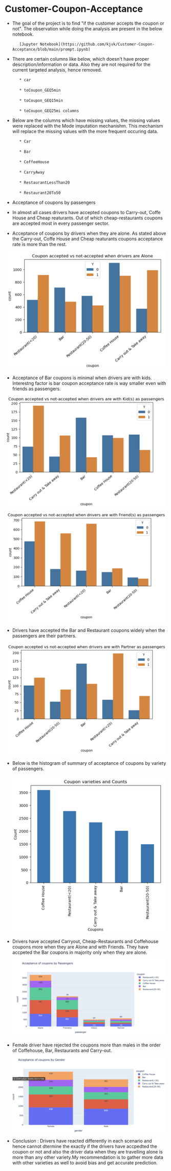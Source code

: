# Customer-Coupon-Acceptance

* The goal of the project is to find "if the customer accepts the coupon or not". The observation while doing the analysis are present in the below notebook.

         [Jupyter Notebook](https://github.com/kjvk/Customer-Coupon-Acceptance/blob/main/prompt.ipynb)

* There are certain columns like below, which doesn't have proper description/information or data. Also they are not required for the current targeted analysis, hence removed.
  
         * car
  
         * toCoupon_GEQ5min
  
         * toCoupon_GEQ15min
  
         * toCoupon_GEQ25mi columns

* Below are the columns which have missing values, the missing values were replaced with the Mode imputation mechanishm. This mechanism will replace the missing values with the more frequent 
  occuring data.
  
         * Car
  
         * Bar
  
         * CoffeeHouse
  
         * CarryAway
  
         * RestaurantLessThan20
  
         * Restaurant20To50
  
*  Acceptance of coupons by passengers

*  In almost all cases drivers have accepted coupons to Carry-out, Coffe House and Cheap reaturants. Out of which cheap-restaurants coupons are accepted most in every passenger sector.

*  Acceptance of coupons by drivers when they are alone. As stated above the Carry-out, Coffe House and Cheap reaturants coupons acceptance rate is more than the rest.

  ![](images/Coupon_acceptance_alone.png)

*  Acceptance of Bar coupons is minimal when drivers are with kids. Interestng factor is bar coupon acceptance rate is way smaller even with friends as passengers.

  ![](images/Coupon_acceptance_Kids.png)

  ![](images/Coupon_Acceptance_Friends.png)

*  Drivers have accepted the Bar and Restaurant coupons widely when the passengers are their partners.

  ![](images/Coupon_Acceptance_Partner.png)

* Below is the histogram of summary of acceptance of coupons by variety of passengers.

  ![](images/Coupon_varieties_counts.png)

* Drivers have accepted Carryout, Cheap-Restaurants and Coffehouse coupons more when they are Alone and with Friends. They have accpeted the Bar coupons in majority only when they are alone.

  ![](images/All_Acceptance_Summary.png)

* Female driver have rejected the coupons more than males in the order of Coffehouse, Bar, Restaurants and Carry-out.

  ![](images/No_Acceptance_gender.png)
  
* Conclusion : Drivers have reacted differently in each scenario and hence cannot dtermine the exactly if the drivers have accpedted the coupon or not and also the driver data when they are travelling alone is more than any other variety.My recommendation is to gather more data with other varieties as well to avoid bias and get accurate prediction.
  

